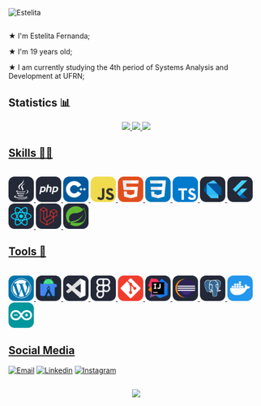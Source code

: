 ![Estelita](https://readme-typing-svg.herokuapp.com/?color=fe428e&size=35&center=true&vCenter=true&width=1000&lines=Hello,+My+name+is+Estelita+Fernanda;I'm+Brazilian;I'm+a+student+of+Analysis+and+Systems+Development;Be+Welcome!🌟)
##

<div>
  <p>★ I'm Estelita Fernanda;</p>
  <p>★ I'm 19 years old;</p>
  <p>★ I am currently studying the 4th period of Systems Analysis and Development at UFRN;</p>
</div>

## Statistics 📊

<div align="center">
  <a href="https://github.com/estelitafernanda">
    <img src="https://github-profile-summary-cards.vercel.app/api/cards/profile-details?username=estelitafernanda&theme=radical">
    <img height="180" src="https://github-readme-stats.vercel.app/api?username=estelitafernanda&show_icons=true&theme=radical">
    <img height="180" src="https://github-readme-stats.vercel.app/api/top-langs/?username=estelitafernanda&layout=compact&theme=radical">
</div>
    
## Skills 👩‍💻
 <div style="display: inline_block"><br>
   <img height="50cm" src="https://raw.githubusercontent.com/tandpfun/skill-icons/65dea6c4eaca7da319e552c09f4cf5a9a8dab2c8/icons/Java-Dark.svg">
   <img height="50cm" src="https://github.com/tandpfun/skill-icons/blob/main/icons/PHP-Dark.svg">
   <img height="50cm" src="https://raw.githubusercontent.com/tandpfun/skill-icons/65dea6c4eaca7da319e552c09f4cf5a9a8dab2c8/icons/CPP.svg">
   <img height="50cm" src="https://raw.githubusercontent.com/tandpfun/skill-icons/65dea6c4eaca7da319e552c09f4cf5a9a8dab2c8/icons/JavaScript.svg">
   <img height="50cm" src="https://raw.githubusercontent.com/tandpfun/skill-icons/65dea6c4eaca7da319e552c09f4cf5a9a8dab2c8/icons/HTML.svg">
   <img height="50cm" src="https://raw.githubusercontent.com/tandpfun/skill-icons/65dea6c4eaca7da319e552c09f4cf5a9a8dab2c8/icons/CSS.svg">
   <img height="50cm" src="https://github.com/tandpfun/skill-icons/blob/main/icons/TypeScript.svg">
   <img height="50cm" src="https://github.com/tandpfun/skill-icons/blob/main/icons/Dart-Dark.svg">
   <img height="50cm" src="https://github.com/tandpfun/skill-icons/blob/main/icons/Flutter-Dark.svg">
   <img height="50cm" src="https://github.com/tandpfun/skill-icons/blob/main/icons/React-Dark.svg">
   <img height="50cm" src="https://github.com/tandpfun/skill-icons/blob/main/icons/Laravel-Dark.svg">
   <img height="50cm" src="https://github.com/tandpfun/skill-icons/blob/main/icons/Spring-Dark.svg">
 </div>

## Tools 🧰
<div style="display: inline_block"><br>
  <img height="50cm" src="https://github.com/tandpfun/skill-icons/blob/main/icons/Wordpress.svg">
  <img height="50cm" src="https://github.com/tandpfun/skill-icons/blob/main/icons/AndroidStudio-Dark.svg">
  <img height="50cm" src="https://github.com/tandpfun/skill-icons/blob/main/icons/VSCode-Dark.svg">
  <img height="50cm" src="https://raw.githubusercontent.com/tandpfun/skill-icons/65dea6c4eaca7da319e552c09f4cf5a9a8dab2c8/icons/Figma-Dark.svg">
  <img height="50cm" src="https://raw.githubusercontent.com/tandpfun/skill-icons/main/icons/Git.svg">
  <img height="50cm" src="https://raw.githubusercontent.com/tandpfun/skill-icons/65dea6c4eaca7da319e552c09f4cf5a9a8dab2c8/icons/Idea-Dark.svg">
  <img height="50cm" src="https://github.com/tandpfun/skill-icons/blob/main/icons/Eclipse-Dark.svg">
  <img height="50cm" src="https://raw.githubusercontent.com/tandpfun/skill-icons/65dea6c4eaca7da319e552c09f4cf5a9a8dab2c8/icons/PostgreSQL-Dark.svg">
  <img height="50cm" src="https://github.com/tandpfun/skill-icons/blob/main/icons/Docker.svg">
  <img height="50cm" src="https://github.com/tandpfun/skill-icons/blob/main/icons/Arduino.svg">
</div>
    
## Social Media
[![Email](https://img.shields.io/badge/Gmail-D14836?style=for-the-badge&logo=gmail&logoColor=white)](mailto:estelitabrito777@gmail.com)
[![Linkedin](https://img.shields.io/badge/LinkedIn-0077B5?style=for-the-badge&logo=linkedin&logoColor=white)](https://www.linkedin.com/in/estelita-fernanda-andré-de-brito-18b049281)
[![Instagram](https://img.shields.io/badge/Instagram-E4405F?style=for-the-badge&logo=instagram&logoColor=white)](https://www.instagram.com/estelita_fernanda/)

##

<div align="center">
  <img src="https://komarev.com/ghpvc/?username=estelitafernanda&label=Profile%20views&color=fe428e&style=background:#3630a3;color:white;">
</div>
